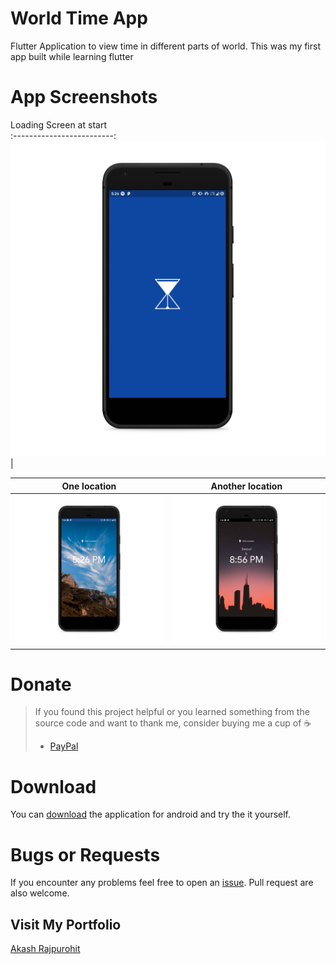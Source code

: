 # World Time App

Flutter Application to view time in different parts of world. This was my first app built while learning flutter

# App Screenshots

Loading Screen at start                
:-------------------------:
![Main Screen](./mockups/loader.png)  |

One location               |  Another location
:-------------------------:|:-------------------------:
![Screen One](./mockups/screen-one.png)  |  ![Screen Two](./mockups/screen-two.png)

# Donate
> If you found this project helpful or you learned something from the source code and want to thank me, consider buying me a cup of :coffee:
>
> - [PayPal](https://www.paypal.me/RajpurohitAkash/)

# Download
You can [download](https://github.com/AkashRajpurohit/World_Time_App/releases/download/v1.0/app-arm64-v8a-release.apk) the application for android and try the it yourself.

# Bugs or Requests

If you encounter any problems feel free to open an [issue](https://github.com/AkashRajpurohit/World_Time_App/issues/new). Pull request are also welcome.

## Visit My Portfolio
[Akash Rajpurohit](https://akashrajpurohit.cf)
